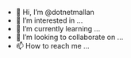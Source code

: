 - 👋 Hi, I’m @dotnetmallan
- 👀 I’m interested in ...
- 🌱 I’m currently learning ...
- 💞️ I’m looking to collaborate on ...
- 📫 How to reach me ...

<!---
dotnetmallan/dotnetmallan is a ✨ special ✨ repository because its `README.md` (this file) appears on your GitHub profile.
You can click the Preview link to take a look at your changes.
--->
